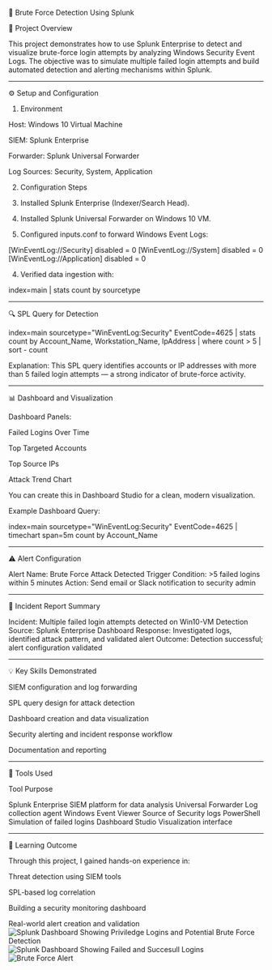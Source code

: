 🔐 Brute Force Detection Using Splunk

📘 Project Overview

This project demonstrates how to use Splunk Enterprise to detect and visualize brute-force login attempts by analyzing Windows Security Event Logs. The objective was to simulate multiple failed login attempts and build automated detection and alerting mechanisms within Splunk.


---

⚙️ Setup and Configuration

1. Environment

Host: Windows 10 Virtual Machine

SIEM: Splunk Enterprise

Forwarder: Splunk Universal Forwarder

Log Sources: Security, System, Application


2. Configuration Steps

1. Installed Splunk Enterprise (Indexer/Search Head).


2. Installed Splunk Universal Forwarder on Windows 10 VM.


3. Configured inputs.conf to forward Windows Event Logs:

[WinEventLog://Security]
disabled = 0
[WinEventLog://System]
disabled = 0
[WinEventLog://Application]
disabled = 0


4. Verified data ingestion with:

index=main | stats count by sourcetype




---

🔍 SPL Query for Detection

index=main sourcetype="WinEventLog:Security" EventCode=4625
| stats count by Account_Name, Workstation_Name, IpAddress
| where count > 5
| sort - count

Explanation:
This SPL query identifies accounts or IP addresses with more than 5 failed login attempts — a strong indicator of brute-force activity.


---

📊 Dashboard and Visualization

Dashboard Panels:

Failed Logins Over Time

Top Targeted Accounts

Top Source IPs

Attack Trend Chart


You can create this in Dashboard Studio for a clean, modern visualization.

Example Dashboard Query:

index=main sourcetype="WinEventLog:Security" EventCode=4625
| timechart span=5m count by Account_Name


---

⚠️ Alert Configuration

Alert Name: Brute Force Attack Detected
Trigger Condition: >5 failed logins within 5 minutes
Action: Send email or Slack notification to security admin


---

🧾 Incident Report Summary

Incident: Multiple failed login attempts detected on Win10-VM
Detection Source: Splunk Enterprise Dashboard
Response: Investigated logs, identified attack pattern, and validated alert
Outcome: Detection successful; alert configuration validated


---

💡 Key Skills Demonstrated

SIEM configuration and log forwarding

SPL query design for attack detection

Dashboard creation and data visualization

Security alerting and incident response workflow

Documentation and reporting

---

🧰 Tools Used

Tool	Purpose

Splunk Enterprise	SIEM platform for data analysis
Universal Forwarder	Log collection agent
Windows Event Viewer	Source of Security logs
PowerShell	Simulation of failed logins
Dashboard Studio	Visualization interface

---

🧠 Learning Outcome

Through this project, I gained hands-on experience in:

Threat detection using SIEM tools

SPL-based log correlation

Building a security monitoring dashboard

Real-world alert creation and validation
![Splunk Dashboard Showing Priviledge Logins and Potential Brute Force Detection](https://github.com/user-attachments/assets/a68d7c91-17bf-4332-8858-9bef27c20b16)
![Splunk Dashboard Showing Failed and Succesull Logins](https://github.com/user-attachments/assets/c9a3d4ff-c420-4554-bcd0-7e730fa8f452)
![Brute Force Alert](https://github.com/user-attachments/assets/207e5fe4-f9a7-4c29-ae06-9d22f238a56d)


